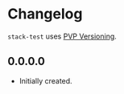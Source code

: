 # Changelog

`stack-test` uses [PVP Versioning][1].

## 0.0.0.0

* Initially created.

[1]: https://pvp.haskell.org

